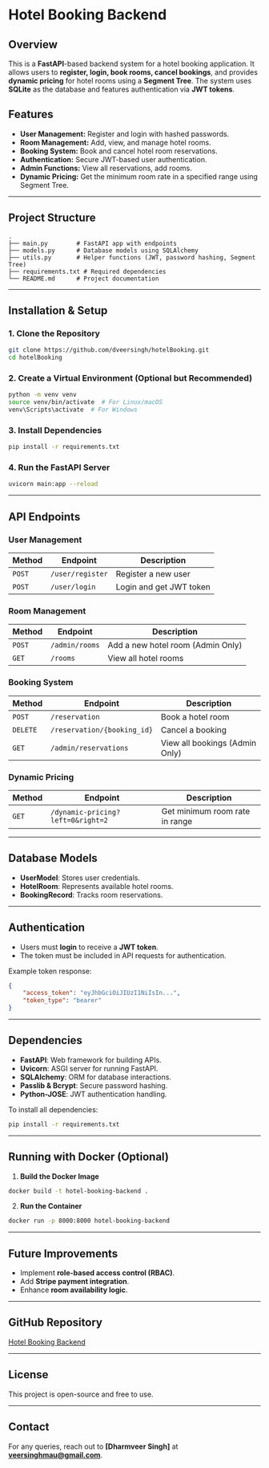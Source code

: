 # Hotel Booking Backend

## Overview
This is a **FastAPI**-based backend system for a hotel booking application. It allows users to **register, login, book rooms, cancel bookings**, and provides **dynamic pricing** for hotel rooms using a **Segment Tree**. The system uses **SQLite** as the database and features authentication via **JWT tokens**.

## Features
- **User Management:** Register and login with hashed passwords.
- **Room Management:** Add, view, and manage hotel rooms.
- **Booking System:** Book and cancel hotel room reservations.
- **Authentication:** Secure JWT-based user authentication.
- **Admin Functions:** View all reservations, add rooms.
- **Dynamic Pricing:** Get the minimum room rate in a specified range using Segment Tree.

---

## Project Structure
```
.
├── main.py        # FastAPI app with endpoints
├── models.py      # Database models using SQLAlchemy
├── utils.py       # Helper functions (JWT, password hashing, Segment Tree)
├── requirements.txt # Required dependencies
└── README.md      # Project documentation
```

---

## Installation & Setup
### **1. Clone the Repository**
```sh
git clone https://github.com/dveersingh/hotelBooking.git
cd hotelBooking
```
### **2. Create a Virtual Environment (Optional but Recommended)**
```sh
python -m venv venv
source venv/bin/activate  # For Linux/macOS
venv\Scripts\activate  # For Windows
```
### **3. Install Dependencies**
```sh
pip install -r requirements.txt
```
### **4. Run the FastAPI Server**
```sh
uvicorn main:app --reload
```

---

## API Endpoints
### **User Management**
| Method | Endpoint | Description |
|--------|------------|-------------|
| `POST` | `/user/register` | Register a new user |
| `POST` | `/user/login` | Login and get JWT token |

### **Room Management**
| Method | Endpoint | Description |
|--------|------------|-------------|
| `POST` | `/admin/rooms` | Add a new hotel room (Admin Only) |
| `GET` | `/rooms` | View all hotel rooms |

### **Booking System**
| Method | Endpoint | Description |
|--------|------------|-------------|
| `POST` | `/reservation` | Book a hotel room |
| `DELETE` | `/reservation/{booking_id}` | Cancel a booking |
| `GET` | `/admin/reservations` | View all bookings (Admin Only) |

### **Dynamic Pricing**
| Method | Endpoint | Description |
|--------|------------|-------------|
| `GET` | `/dynamic-pricing?left=0&right=2` | Get minimum room rate in range |

---

## Database Models
- **UserModel**: Stores user credentials.
- **HotelRoom**: Represents available hotel rooms.
- **BookingRecord**: Tracks room reservations.

---

## Authentication
- Users must **login** to receive a **JWT token**.
- The token must be included in API requests for authentication.

Example token response:
```json
{
    "access_token": "eyJhbGciOiJIUzI1NiIsIn...",
    "token_type": "bearer"
}
```

---

## Dependencies
- **FastAPI**: Web framework for building APIs.
- **Uvicorn**: ASGI server for running FastAPI.
- **SQLAlchemy**: ORM for database interactions.
- **Passlib & Bcrypt**: Secure password hashing.
- **Python-JOSE**: JWT authentication handling.

To install all dependencies:
```sh
pip install -r requirements.txt
```

---

## Running with Docker (Optional)
1. **Build the Docker Image**
```sh
docker build -t hotel-booking-backend .
```
2. **Run the Container**
```sh
docker run -p 8000:8000 hotel-booking-backend
```

---

## Future Improvements
- Implement **role-based access control (RBAC)**.
- Add **Stripe payment integration**.
- Enhance **room availability logic**.

---

## GitHub Repository
[Hotel Booking Backend](https://github.com/dveersingh/hotelBooking)

---

## License
This project is open-source and free to use.

---

## Contact
For any queries, reach out to **[Dharmveer Singh]** at **veersinghmau@gmail.com**.


